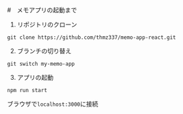 #　メモアプリの起動まで

1. リポジトリのクローン

```
git clone https://github.com/thmz337/memo-app-react.git
```

2. ブランチの切り替え

```
git switch my-memo-app
```

3. アプリの起動

```
npm run start
```

ブラウザで`localhost:3000`に接続
